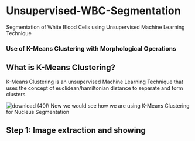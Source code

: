 # Unsupervised-WBC-Segmentation
Segmentation of White Blood Cells using Unsupervised Machine Learning Technique
### Use of K-Means Clustering with Morphological Operations 
## What is K-Means Clustering? 
K-Means Clustering is an unsupervised Machine Learning Technique that uses the concept of euclidean/hamiltonian distance to separate and 
form clusters. 




![download (40)](https://user-images.githubusercontent.com/44440114/144753953-22adddaa-4fed-4110-b01d-053284af4044.png)\\
Now we would see how we are using K-Means Clustering for Nucleus Segmentation
## Step 1: Image extraction and showing 

